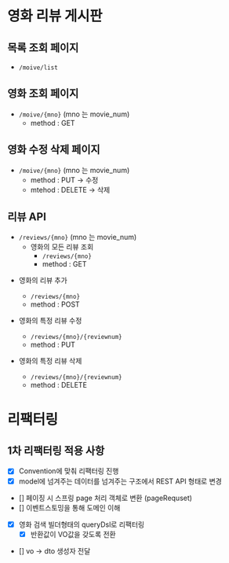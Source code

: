 # 영화 리뷰 게시판

## 목록 조회 페이지

* `/moive/list` 

[//]: # (<img width="800" alt="스크린샷 2021-05-06 오전 11 35 58" src="https://user-images.githubusercontent.com/47476276/117234060-40f73100-ae5f-11eb-81d3-56abafc62c5c.png">)


## 영화 조회 페이지

* `/moive/{mno}` (mno 는 movie_num)
  * method : GET

[//]: # (<img width="600" alt="스크린샷 2021-05-06 오전 11 39 39" src="https://user-images.githubusercontent.com/47476276/117234328-c0850000-ae5f-11eb-9625-c0f9763989a7.png">)

## 영화 수정 삭제 페이지
* `/moive/{mno}` (mno 는 movie_num)
  * method : PUT -> 수정
  * mtehod : DELETE -> 삭제
  
[//]: # (<img width="802" alt="스크린샷 2021-05-06 오전 11 41 11" src="https://user-images.githubusercontent.com/47476276/117234440-f75b1600-ae5f-11eb-8417-8928611cd00d.png">)

## 리뷰 API

* `/reviews/{mno}` (mno 는 movie_num)
  * 영화의 모든 리뷰 조회
    * `/reviews/{mno}` 
    * method : GET
  
[//]: # (  <img width="379" alt="스크린샷 2021-05-06 오전 11 48 03" src="https://user-images.githubusercontent.com/47476276/117234976-efe83c80-ae60-11eb-8977-2fe608a6fc61.png">)
  
  * 영화의 리뷰 추가
    * `/reviews/{mno}` 
    * method : POST
    
  * 영화의 특정 리뷰 수정
    * `/reviews/{mno}/{reviewnum}`
    * method : PUT
    
  * 영화의 특정 리뷰 삭제
    * `/reviews/{mno}/{reviewnum}`
    * method : DELETE

# 리팩터링

## 1차 리팩터링 적용 사항
* [x] Convention에 맞춰 리팩터링 진행
* [x] model에 넘겨주는 데이터를 넘겨주는 구조에서 REST API 형태로 변경
* [] 페이징 시 스프링 page 처리 객체로 변환 (pageRequset)
* [] 이벤트스토밍을 통해 도메인 이해
* [x] 영화 검색 빌더형태의 queryDsl로 리팩터링
  * [x] 반환값이 VO값을 갖도록 전환
* [] vo -> dto 생성자 전달

 
